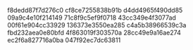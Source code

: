 f8dedd87f7d276c0
cf8ce7255838b91b
d4dd4965f490dd85
09a9c4e10f214149
71c8f9c5ef9f0718
43cc349e4f3077ad
00f61e904cc33929
136373e3550ea285
c4a5b38966539c3a
fbd232aea0e80bfd
4f863019f303570a
28cc49e9a16ae274
ec2f6a827716a0ba
047f92ec7dc63811
